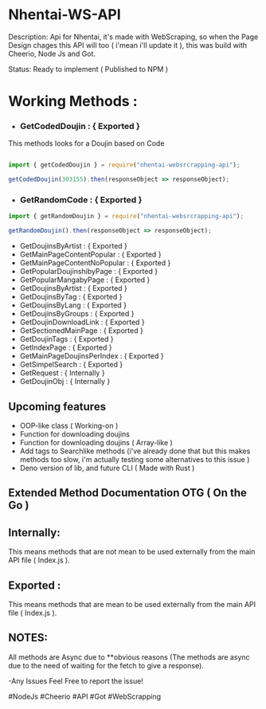 # Nhentai-WS-API

Description: 
Api for Nhentai, it's made with WebScraping, so when the Page Design chages this API will too ( i'mean i'll update it ),
this was build with Cheerio, Node Js and Got. 

Status: Ready to implement ( Published to NPM )

# Working Methods :

- ### GetCodedDoujin : { Exported }
This methods looks for a Doujin based on Code

```js

import { getCodedDoujin } = require("nhentai-websrcrapping-api");

getCodedDoujin(303155).then(responseObject => responseObject);

```

- ### GetRandomCode : { Exported }

```js
import { getRandomDoujin } = require("nhentai-websrcrapping-api");

getRandomDoujin().then(responseObject => responseObject);

```

- GetDoujinsByArtist : { Exported }
- GetMainPageContentPopular : { Exported }
- GetMainPageContentNoPopular : { Exported }
- GetPopularDoujinshibyPage : { Exported }
- GetPopularMangabyPage : { Exported }
- GetDoujinsByArtist : { Exported }
- GetDoujinsByTag : { Exported }
- GetDoujinsByLang : { Exported }
- GetDoujinsByGroups : { Exported }
- GetDoujinDownloadLink : { Exported }
- GetSectionedMainPage : { Exported }
- GetDoujinTags : { Exported }
- GetIndexPage : { Exported }
- GetMainPageDoujinsPerIndex : { Exported }
- GetSimpelSearch : { Exported }
- GetRequest : { Internally }
- GetDoujinObj : { Internally }

## Upcoming features
- OOP-like class ( Working-on )
- Function for downloading doujins 
- Function for downloading doujins ( Array-like ) 
- Add tags to Searchlike methods (i've already done that but this makes methods too slow, i'm actually testing some alternatives to this issue )
- Deno version of lib, and future CLI ( Made with Rust )

## Extended Method Documentation OTG ( On the Go )

## Internally:
This means methods that are not mean to be used externally from the main API file ( Index.js ).

## Exported : 
This means methods that are mean to be used externally from the main API file ( Index.js ).

## NOTES:

All methods are Async due to **obvious reasons
(The methods are async due to the need of waiting for the fetch to give a response).



-Any Issues Feel Free to report the issue!

#NodeJs #Cheerio #API #Got #WebScrapping
